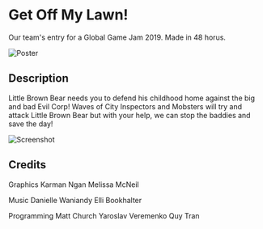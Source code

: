 # Get Off My Lawn!
Our team's entry for a Global Game Jam 2019. Made in 48 horus.

![Poster](https://ggj.s3.amazonaws.com/styles/game_sidebar__wide/featured_image/2019/01/239782/postersmaller.png)

## Description

Little Brown Bear needs you to defend his childhood home against the big and bad Evil Corp! Waves of City Inspectors and Mobsters will try and attack Little Brown Bear but with your help, we can stop the baddies and save the day!

![Screenshot](https://ggj.s3.amazonaws.com/styles/feature_image__wide/games/screenshots/screenshot_436.png)

## Credits

Graphics
    Karman Ngan
    Melissa McNeil

Music
    Danielle Waniandy
    Elli Bookhalter

Programming
    Matt Church
    Yaroslav Veremenko
    Quy Tran


